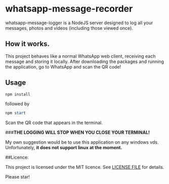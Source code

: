 # whatsapp-message-recorder 

whatsapp-message-logger is a NodeJS server designed to log all your messages, photos and videos (including those viewed once).

## How it works.
This project behaves like a normal WhatsApp web client, receiving each message and storing it locally. After downloading the packages and running the application, go to WhatsApp and scan the QR code!

## Usage 
```powershell
npm install
```
followed by 
```powershell
npm start
```

Scan the QR code that appears in the terminal.

###**THE LOGGING WILL STOP WHEN YOU CLOSE YOUR TERMINAL!**

My own suggestion would be to use this application on any windows vds. Unfortunately, **it does not support linux at the moment.**

##Licence:

This project is licensed under the MIT licence. See [LICENSE FILE](LICENSE) for details.

Please star! 

